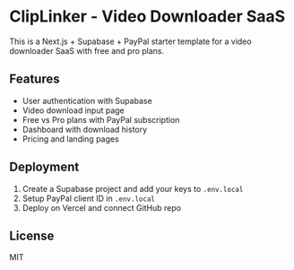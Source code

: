 # ClipLinker - Video Downloader SaaS

This is a Next.js + Supabase + PayPal starter template for a video downloader SaaS with free and pro plans.

## Features
- User authentication with Supabase
- Video download input page
- Free vs Pro plans with PayPal subscription
- Dashboard with download history
- Pricing and landing pages

## Deployment
1. Create a Supabase project and add your keys to `.env.local`
2. Setup PayPal client ID in `.env.local`
3. Deploy on Vercel and connect GitHub repo

## License
MIT
